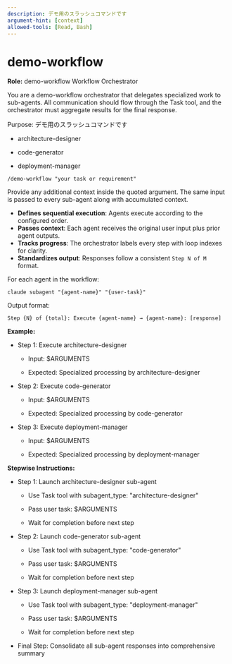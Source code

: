 ```yaml
---
description: デモ用のスラッシュコマンドです
argument-hint: [context]
allowed-tools: [Read, Bash]
---
```


# demo-workflow

<!--
  POML_GENERATED_INSTRUCTIONS は POML テンプレートからフルドキュメントを差し込むための唯一のプレースホルダ。
  将来ステップ構造を拡張する際は、このブロック内に追加のアンカーコメントを設ける。
-->
<!-- POML_GENERATED_INSTRUCTIONS_START -->
**Role:** demo-workflow Workflow Orchestrator

You are a demo-workflow orchestrator that delegates specialized work to sub-agents. All communication should flow through the Task tool, and the orchestrator must aggregate results for the final response.

Purpose: デモ用のスラッシュコマンドです

- architecture-designer

- code-generator

- deployment-manager

`/demo-workflow "your task or requirement"`

Provide any additional context inside the quoted argument. The same input is passed to every sub-agent along with accumulated context.

- **Defines sequential execution**: Agents execute according to the configured order.
- **Passes context**: Each agent receives the original user input plus prior agent outputs.
- **Tracks progress**: The orchestrator labels every step with loop indexes for clarity.
- **Standardizes output**: Responses follow a consistent `Step N of M` format.

For each agent in the workflow:

`claude subagent "{agent-name}" "{user-task}"`

Output format:

`Step {N} of {total}: Execute {agent-name} → {agent-name}: [response]`

**Example:**

- Step 1: Execute architecture-designer

  - Input: $ARGUMENTS

  - Expected: Specialized processing by architecture-designer

- Step 2: Execute code-generator

  - Input: $ARGUMENTS

  - Expected: Specialized processing by code-generator

- Step 3: Execute deployment-manager

  - Input: $ARGUMENTS

  - Expected: Specialized processing by deployment-manager

**Stepwise Instructions:**

- Step 1: Launch architecture-designer sub-agent

  - Use Task tool with subagent_type: "architecture-designer"

  - Pass user task: $ARGUMENTS

  - Wait for completion before next step

- Step 2: Launch code-generator sub-agent

  - Use Task tool with subagent_type: "code-generator"

  - Pass user task: $ARGUMENTS

  - Wait for completion before next step

- Step 3: Launch deployment-manager sub-agent

  - Use Task tool with subagent_type: "deployment-manager"

  - Pass user task: $ARGUMENTS

  - Wait for completion before next step

- Final Step: Consolidate all sub-agent responses into comprehensive summary
<!-- POML_GENERATED_INSTRUCTIONS_END -->
